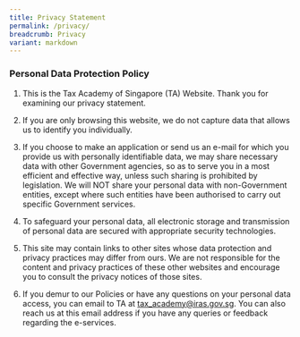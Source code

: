 ```yaml
---
title: Privacy Statement
permalink: /privacy/
breadcrumb: Privacy
variant: markdown
---
```

### **Personal Data Protection Policy**

1. This is the Tax Academy of Singapore (TA) Website. Thank you for examining our privacy statement.

2. If you are only browsing this website, we do not capture data that allows us to identify you individually.

3. If you choose to make an application or send us an e-mail for which you provide us with personally identifiable data, we may share necessary data with other Government agencies, so as to serve you in a most efficient and effective way, unless such sharing is prohibited by legislation. We will NOT share your personal data with non-Government entities, except where such entities have been authorised to carry out specific Government services.

4. To safeguard your personal data, all electronic storage and transmission of personal data are secured with appropriate security technologies.

5. This site may contain links to other sites whose data protection and privacy practices may differ from ours. We are not responsible for the content and privacy practices of these other websites and encourage you to consult the privacy notices of those sites.

6. If you demur to our Policies or have any questions on your personal data access, you can email to TA at tax_academy@iras.gov.sg. You can also reach us at this email address if you have any queries or feedback regarding the e-services.